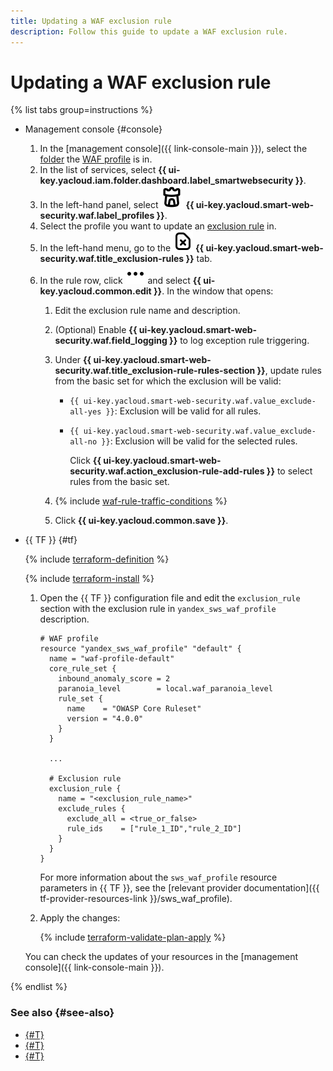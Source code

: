 ```yaml
---
title: Updating a WAF exclusion rule
description: Follow this guide to update a WAF exclusion rule.
---
```


# Updating a WAF exclusion rule

{% list tabs group=instructions %}

- Management console {#console}

  1. In the [management console]({{ link-console-main }}), select the [folder](../../resource-manager/concepts/resources-hierarchy.md#folder) the [WAF profile](../concepts/waf.md) is in.
  1. In the list of services, select **{{ ui-key.yacloud.iam.folder.dashboard.label_smartwebsecurity }}**.
  1. In the left-hand panel, select ![image](../../_assets/smartwebsecurity/waf.svg) **{{ ui-key.yacloud.smart-web-security.waf.label_profiles }}**.
  1. Select the profile you want to update an [exclusion rule](../concepts/waf.md#exclusion-rules) in.
  1. In the left-hand menu, go to the ![image](../../_assets/console-icons/file-xmark.svg) **{{ ui-key.yacloud.smart-web-security.waf.title_exclusion-rules }}** tab.
  1. In the rule row, click ![options](../../_assets/console-icons/ellipsis.svg) and select **{{ ui-key.yacloud.common.edit }}**. In the window that opens:
      1. Edit the exclusion rule name and description.
      1. (Optional) Enable **{{ ui-key.yacloud.smart-web-security.waf.field_logging }}** to log exception rule triggering.
      1. Under **{{ ui-key.yacloud.smart-web-security.waf.title_exclusion-rule-rules-section }}**, update rules from the basic set for which the exclusion will be valid:
          * `{{ ui-key.yacloud.smart-web-security.waf.value_exclude-all-yes }}`: Exclusion will be valid for all rules.
          * `{{ ui-key.yacloud.smart-web-security.waf.value_exclude-all-no }}`: Exclusion will be valid for the selected rules.

             Click **{{ ui-key.yacloud.smart-web-security.waf.action_exclusion-rule-add-rules }}** to select rules from the basic set.

      1. {% include [waf-rule-traffic-conditions](../../_includes/smartwebsecurity/waf-rule-traffic-conditions.md) %}

      1. Click **{{ ui-key.yacloud.common.save }}**.

- {{ TF }} {#tf}

  {% include [terraform-definition](../../_tutorials/_tutorials_includes/terraform-definition.md) %}

  {% include [terraform-install](../../_includes/terraform-install.md) %}

  1. Open the {{ TF }} configuration file and edit the `exclusion_rule` section with the exclusion rule in `yandex_sws_waf_profile` description.

      ```hcl
      # WAF profile
      resource "yandex_sws_waf_profile" "default" {
        name = "waf-profile-default"
        core_rule_set {
          inbound_anomaly_score = 2
          paranoia_level        = local.waf_paranoia_level
          rule_set {
            name    = "OWASP Core Ruleset"
            version = "4.0.0"
          }
        }

        ...

        # Exclusion rule
        exclusion_rule {
          name = "<exclusion_rule_name>"
          exclude_rules {
            exclude_all = <true_or_false>
            rule_ids    = ["rule_1_ID","rule_2_ID"]
          }
        }
      }
      ```

      For more information about the `sws_waf_profile` resource parameters in {{ TF }}, see the [relevant provider documentation]({{ tf-provider-resources-link }}/sws_waf_profile).

  1. Apply the changes:

      {% include [terraform-validate-plan-apply](../../_tutorials/_tutorials_includes/terraform-validate-plan-apply.md) %}

  You can check the updates of your resources in the [management console]({{ link-console-main }}).

{% endlist %}

### See also {#see-also}

* [{#T}](exclusion-rule-add.md)
* [{#T}](exclusion-rule-delete.md)
* [{#T}](configure-set-rules.md)
